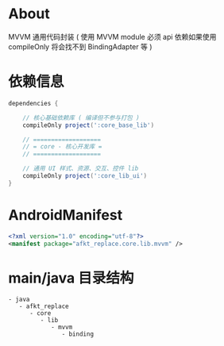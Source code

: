 
# About

MVVM 通用代码封装 ( 使用 MVVM module 必须 api 依赖如果使用 compileOnly 将会找不到 BindingAdapter 等 )

# 依赖信息

```groovy
dependencies {

    // 核心基础依赖库 ( 编译但不参与打包 )
    compileOnly project(':core_base_lib')

    // ===================
    // = core - 核心开发库 =
    // ===================

    // 通用 UI 样式、资源、交互、控件 lib
    compileOnly project(':core_lib_ui')
}
```

# AndroidManifest

```xml
<?xml version="1.0" encoding="utf-8"?>
<manifest package="afkt_replace.core.lib.mvvm" />
```

# main/java 目录结构

```
- java                              
   - afkt_replace                   
      - core                        
         - lib                      
            - mvvm                  
               - binding            
```